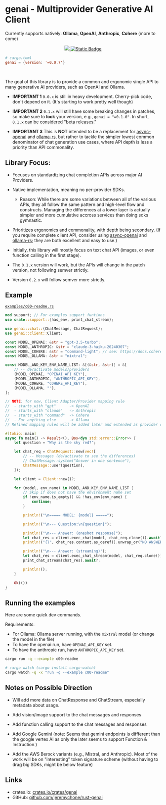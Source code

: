 # genai - Multiprovider Generative AI Client

Currently supports natively: **Ollama**, **OpenAI**, **Anthropic**, **Cohere** (more to come)

<div align="center">

<a href="https://crates.io/crates/genai">
<img src="https://img.shields.io/crates/v/genai.svg" />
</a> 
<a href="https://github.com/jeremychone/rust-genai">
<img alt="Static Badge" src="https://img.shields.io/badge/GitHub-Repo?color=%23336699">
</a>

</div>

```toml
# cargo.toml
genai = {version: '=0.0.7'}
```

<br />

The goal of this library is to provide a common and ergonomic single API to many generative AI providers, such as OpenAI and Ollama.

- **IMPORTANT 1** `0.0.x` is still in heavy development. Cherry-pick code, don't depend on it. (It's starting to work pretty well though)

- **IMPORTANT 2** `0.1.x` will still have some breaking changes in patches, so make sure to **lock** your version, e.g., `genai = "=0.1.0"`. In short, `0.1.x` can be considered "beta releases."

- **IMPORTANT 3** This is **NOT** intended to be a replacement for [async-openai](https://crates.io/search?q=async-openai) and [ollama-rs](https://crates.io/crates/ollama-rs), but rather to tackle the simpler lowest common denominator of chat generation use cases, where API depth is less a priority than API commonality.

## Library Focus:

- Focuses on standardizing chat completion APIs across major AI Providers.

- Native implementation, meaning no per-provider SDKs. 
	- Reason: While there are some variations between all of the various APIs, they all follow the same pattern and high-level flow and constructs. Managing the differences at a lower layer is actually simpler and more cumulative accross services than doing sdks gymnastic.

- Prioritizes ergonomics and commonality, with depth being secondary. (If you require complete client API, consider using [async-openai](https://crates.io/search?q=async-openai) and [ollama-rs](https://crates.io/crates/ollama-rs); they are both excellent and easy to use.)

- Initially, this library will mostly focus on text chat API (images, or even function calling in the first stage).

- The `0.1.x` version will work, but the APIs will change in the patch version, not following semver strictly.

- Version `0.2.x` will follow semver more strictly.

## Example

[`examples/c00-readme.rs`](examples/c00-readme.rs)

```rust
mod support; // For examples support funtions
use crate::support::{has_env, print_chat_stream};

use genai::chat::{ChatMessage, ChatRequest};
use genai::client::Client;

const MODEL_OPENAI: &str = "gpt-3.5-turbo";
const MODEL_ANTHROPIC: &str = "claude-3-haiku-20240307";
const MODEL_COHERE: &str = "command-light"; // see: https://docs.cohere.com/docs/models
const MODEL_OLLAMA: &str = "mixtral";

const MODEL_AND_KEY_ENV_NAME_LIST: &[(&str, &str)] = &[
	// -- de/activate models/providers
	(MODEL_OPENAI, "OPENAI_API_KEY"),
	(MODEL_ANTHROPIC, "ANTHROPIC_API_KEY"),
	(MODEL_COHERE, "COHERE_API_KEY"),
	(MODEL_OLLAMA, ""),
];

// NOTE: for now, Client Adapter/Provider mapping rule
//  - starts_with "gpt"      -> OpenAI
//  - starts_with "claude"   -> Anthropic
//  - starts_with "command"  -> Cohere
//  - For anything else      -> Ollama
// Refined mapping rules will be added later and extended as provider support grows.

#[tokio::main]
async fn main() -> Result<(), Box<dyn std::error::Error>> {
	let question = "Why is the sky red?";

	let chat_req = ChatRequest::new(vec![
		// -- Messages (de/activate to see the differences)
		// ChatMessage::system("Answer in one sentence"),
		ChatMessage::user(question),
	]);

	let client = Client::new()?;

	for (model, env_name) in MODEL_AND_KEY_ENV_NAME_LIST {
		// Skip if does not have the environment name set
		if !env_name.is_empty() && !has_env(env_name) {
			continue;
		}

		println!("\n===== MODEL: {model} =====");

		println!("\n--- Question:\n{question}");

		println!("\n--- Answer: (oneshot response)");
		let chat_res = client.exec_chat(model, chat_req.clone()).await?;
		println!("{}", chat_res.content.as_deref().unwrap_or("NO ANSWER"));

		println!("\n--- Answer: (streaming)");
		let chat_res = client.exec_chat_stream(model, chat_req.clone()).await?;
		print_chat_stream(chat_res).await?;

		println!();
	}

	Ok(())
}
```

## Running the examples

Here are some quick dev commands. 

Requirements:
- For Ollama: Ollama server running, with the `mixtral` model (or change the model in the file)
- To have the openai run, have `OPENAI_API_KEY` set.
- To have the anthropic run, have `ANTHROPIC_API_KEY` set.

```sh
cargo run -q --example c00-readme

# cargo watch (cargo install cargo-watch)
cargo watch -q -x "run -q --example c00-readme"
```


## Notes on Possible Direction

- Will add more data on ChatResponse and ChatStream, especially metadata about usage.

- Add vision/image support to the chat messages and responses

- Add function calling support to the chat messages and responses

- Add Google Gemini (note: Seems that gemini endpoints is diffferent than the google vertex AI as only the later seems to support Function & Instruction.)

- Add the AWS Berock variants (e.g., Mistral, and Anthropic). Most of the work will be on "interesting" token signature scheme (without having to drag big SDKs, might be below feature)


## Links

- crates.io: [crates.io/crates/genai](https://crates.io/crates/genai)
- GitHub: [github.com/jeremychone/rust-genai](https://github.com/jeremychone/rust-genai)
